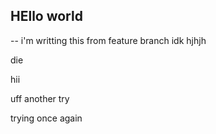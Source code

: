 ## HEllo world

-- i'm writting this from feature branch
idk
hjhjh

die

hii

uff another try

trying once again